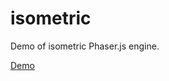 # isometric

Demo of isometric Phaser.js engine.

<a href="https://lvl001.org/users/elmokelmo/isometric1">Demo</a>
